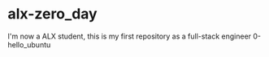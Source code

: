 # alx-zero_day
I'm now a ALX student, this is my first repository as a full-stack engineer
0-hello_ubuntu
